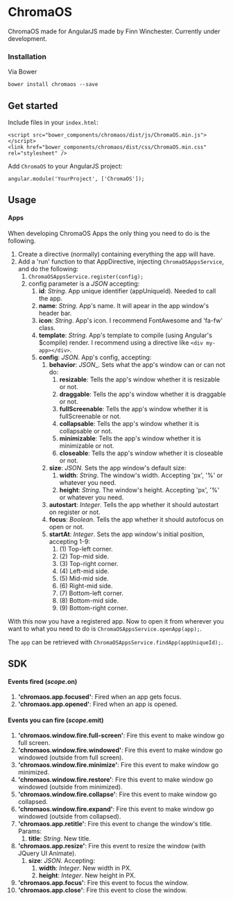 # ChromaOS

ChromaOS made for AngularJS made by Finn Winchester. Currently under development.

### Installation
Via Bower
```
bower install chromaos --save
```

## Get started

Include files in your ```index.html```:
```
<script src="bower_components/chromaos/dist/js/ChromaOS.min.js"></script>
<link href="bower_components/chromaos/dist/css/ChromaOS.min.css" rel="stylesheet" />
```

Add ```ChromaOS``` to your AngularJS project:
```
angular.module('YourProject', ['ChromaOS']);
```

## Usage

#### Apps
When developing ChromaOS Apps the only thing you need to do is the following.

1. Create a directive (normally) containing everything the app will have.
2. Add a 'run' function to that AppDirective, injecting ```ChromaOSAppsService```, and do the following:
	1. ```ChromaOSAppsService.register(config);```
	2. config parameter is a _JSON_ accepting:
		1. **id**: _String_. App unique identifier (appUniqueId). Needed to call the app.
		2. **name**: _String_. App's name. It will apear in the app window's header bar.
		3. **icon**: _String_. App's icon. I recommend FontAwesome and 'fa-fw' class.
		4. **template**: _String_. App's template to compile (using Angular's $compile) render. I recommend using a directive like ```<div my-app></div>```.
		5. **config**: _JSON_. App's config, accepting:
			1. **behavior**: _JSON__. Sets what the app's window can or can not do:
				1. **resizable**: Tells the app's window whether it is resizable or not.
				2. **draggable**: Tells the app's window whether it is draggable or not.
				3. **fullScreenable**: Tells the app's window whether it is fullScreenable or not.
				4. **collapsable**: Tells the app's window whether it is collapsable or not.
				5. **minimizable**: Tells the app's window whether it is minimizable or not.
				6. **closeable**: Tells the app's window whether it is closeable or not.
			2. **size**: _JSON_. Sets the app window's default size:
				1. **width**: _String_. The window's width. Accepting 'px', '%' or whatever you need.
				2. **height**: _String_. The window's height. Accepting 'px', '%' or whatever you need.
			2. **autostart**: _Integer_. Tells the app whether it should autostart on register or not.
			3. **focus**: _Boolean_. Tells the app whether it should autofocus on open or not.
			4. **startAt**: _Integer_. Sets the app window's initial position, accepting 1-9:
				1. (1) Top-left corner.
				2. (2) Top-mid side.
				3. (3) Top-right corner.
				4. (4) Left-mid side.
				5. (5) Mid-mid side.
				6. (6) Right-mid side.
				7. (7) Bottom-left corner.
				8. (8) Bottom-mid side.
				9. (9) Bottom-right corner.

With this now you have a registered app. Now to open it from wherever you want to what you need to do is ```ChromaOSAppsService.openApp(app);```.

The ```app``` can be retrieved with ```ChromaOSAppsService.findApp(appUniqueId);```.

## SDK

#### Events fired ($scope.$on)
1. **'chromaos.app.focused'**: Fired when an app gets focus.
2. **'chromaos.app.opened'**: Fired when an app is opened.

#### Events you can fire ($scope.$emit)
1. **'chromaos.window.fire.full-screen'**: Fire this event to make window go full screen.
1. **'chromaos.window.fire.windowed'**: Fire this event to make window go windowed (outside from full screen).
1. **'chromaos.window.fire.minimize'**: Fire this event to make window go minimized.
1. **'chromaos.window.fire.restore'**: Fire this event to make window go windowed (outside from minimized).
1. **'chromaos.window.fire.collapse'**: Fire this event to make window go collapsed.
1. **'chromaos.window.fire.expand'**: Fire this event to make window go windowed (outside from collapsed).
2. **'chromaos.app.retitle'**: Fire this event to change the window's title. Params:
	1. **title**: _String_. New title.
3. **'chromaos.app.resize'**: Fire this event to resize the window (with JQuery UI Animate).
	1. **size**: _JSON_. Accepting:
		1. **width**: _Integer_. New width in PX.
		2. **height**: _Integer_. New height in PX.
4. **'chromaos.app.focus'**: Fire this event to focus the window.
5. **'chromaos.app.close'**: Fire this event to close the window.
